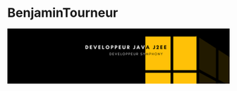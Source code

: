 # BenjaminTourneur



![Cover](https://github.com/Frutios/BenjaminTourneur/blob/main/BenjaminTourneur.png)


